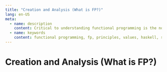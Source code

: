 ```yaml
---
title: "Creation and Analysis (What is FP?)"
lang: en-US
meta:
  - name: description
    content: Critical to understanding functional programming is the notion that the power to create is balanced by the power to understand what you've created (analysis). Keeping a close eye on this balance of power is what gives rise to many of the choices of functional programming.
  - name: keywords
    content: functional programming, fp, principles, values, haskell, scala, ocaml, sml, erlang, racket, scheme, lisp, clojure, swift, practices, best practices, power, expressiveness, principles of least power
---
```


# Creation and Analysis (What is FP?)
